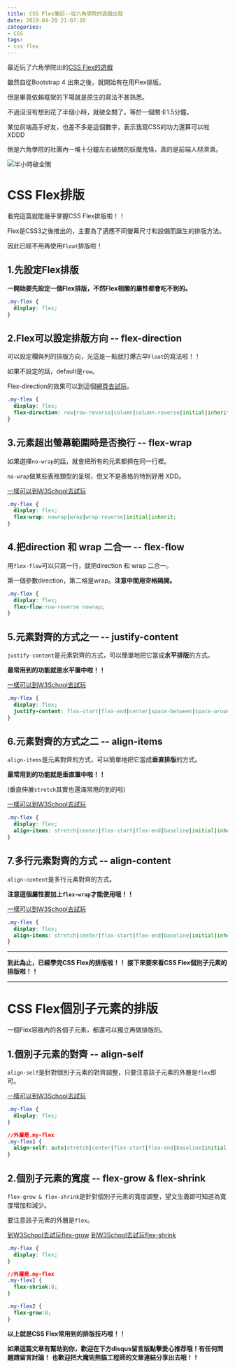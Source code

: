 ```yaml
---
title: CSS Flex筆記--從六角學院的遊戲出發
date: 2019-04-20 21:07:10
categories:
- CSS
tags:
- css flex
---
```


最近玩了六角學院出的[CSS Flex的遊戲](https://hexschool.tw/flexGame)

雖然自從Bootstrap 4 出來之後，就開始有在用Flex排版。

但是畢竟依賴框架的下場就是原生的寫法不甚熟悉。

<!-- more -->

不過沒沒有想到花了半個小時，就破全關了。等於一個關卡1.5分鐘。

某位前端高手好友，也差不多是這個數字，表示我寫CSS的功力還算可以啦 XDDD

倒是六角學院的社團內一堆十分鐘左右破關的妖魔鬼怪，真的是前端人材濟濟。

![半小時破全關](https://s3-ap-northeast-1.amazonaws.com/magic-panda-engineer/blog-img/20190420-css-flex.png)


# CSS Flex排版

看完這篇就能幾乎掌握CSS Flex排版啦！！

Flex是CSS3之後推出的，主要為了適應不同螢幕尺寸和設備而誕生的排版方法。

因此已經不用再使用`Float`排版啦！

## 1.先設定Flex排版

**一開始要先設定一個Flex排版，不然Flex相關的屬性都會吃不到的。**

```css
.my-flex {
  display: flex;
}
```


## 2.Flex可以設定排版方向 -- flex-direction

可以設定欄與列的排版方向，光這是一點就打爆古早`Float`的寫法啦！！

如果不設定的話，default是`row`。

Flex-direction的效果可以到這個[網頁去試玩](https://www.w3schools.com/cssref/playit.asp?filename=playcss_flex-direction)。

```css
.my-flex {
  display: flex;
  flex-direction: row|row-reverse|column|column-reverse|initial|inherit;
}
```

## 3.元素超出螢幕範圍時是否換行 -- flex-wrap

如果選擇`no-wrap`的話，就會把所有的元素都擠在同一行裡。

`no-wrap`做某些表格類型的呈現，但又不是表格的特別好用 XDD。

[一樣可以到W3School去試玩](https://www.w3schools.com/cssref/playit.asp?filename=playcss_flex-wrap)

```css
.my-flex {
  display: flex;
  flex-wrap: nowrap|wrap|wrap-reverse|initial|inherit;
}
```


## 4.把direction 和 wrap 二合一 -- flex-flow

用`flex-flow`可以只寫一行，就把direction 和 wrap 二合一。

第一個參數direction，第二格是wrap。**注意中間用空格隔開。**

```css
.my-flex {
  display: flex;
  flex-flow:row-reverse nowrap;
}
```

## 5.元素對齊的方式之一 -- justify-content

`justify-content`是元素對齊的方式，可以簡單地把它當成**水平排版**的方式。

**最常用到的功能就是水平置中啦！！**

[一樣可以到W3School去試玩](https://www.w3schools.com/cssref/playit.asp?filename=playcss_justify-content)

```css
.my-flex {
  display: flex;
  justify-content: flex-start|flex-end|center|space-between|space-around|initial|inherit;
}
```

## 6.元素對齊的方式之二 -- align-items

`align-items`是元素對齊的方式，可以簡單地把它當成**垂直排版**的方式。

**最常用到的功能就是垂直置中啦！！**

(垂直伸展`stretch`其實也還滿常用的到的啦)

[一樣可以到W3School去試玩](https://www.w3schools.com/cssref/playit.asp?filename=playcss_align-items)

```css
.my-flex {
  display: flex;
  align-items: stretch|center|flex-start|flex-end|baseline|initial|inherit;
}
```

## 7.多行元素對齊的方式 -- align-content

`align-content`是多行元素對齊的方式。

**注意這個屬性要加上`flex-wrap`才能使用哦！！**

[一樣可以到W3School去試玩](https://www.w3schools.com/cssref/playit.asp?filename=playcss_align-content)

```css
.my-flex {
  display: flex;
  align-items: stretch|center|flex-start|flex-end|baseline|initial|inherit;
}
```

---
**到此為止，已經學完CSS Flex的排版啦！！**
**接下來要來看CSS Flex個別子元素的排版啦！！**

---

# CSS Flex個別子元素的排版

一個Flex容器內的各個子元素，都還可以獨立再做排版的。

## 1.個別子元素的對齊 -- align-self

`align-self`是針對個別子元素的對齊調整，只要注意該子元素的外層是`flex`即可。

[一樣可以到W3School去試玩](https://www.w3schools.com/cssref/playit.asp?filename=playcss_align-self)

```css
.my-flex {
  display: flex;
}

//外層是.my-flex
.my-flex1 { 
  align-self: auto|stretch|center|flex-start|flex-end|baseline|initial|inherit;
}
```


## 2.個別子元素的寬度 -- flex-grow & flex-shrink

`flex-grow & flex-shrink`是針對個別子元素的寬度調整，望文生義即可知道為寬度增加和減少。

要注意該子元素的外層是`flex`。

[到W3School去試玩flex-grow](https://www.w3schools.com/cssref/playit.asp?filename=playcss_flex-grow)
[到W3School去試玩flex-shrink](https://www.w3schools.com/cssref/playit.asp?filename=playcss_flex-shrink)

```css
.my-flex {
  display: flex;
}

//外層是.my-flex
.my-flex1 { 
  flex-shrink:8;
}

.my-flex2 {
  flex-grow:8;
}
```


**以上就是CSS Flex常用到的排版技巧啦！！**


**如果這篇文章有幫助到你，歡迎在下方disqus留言版點擊愛心推荐哦！有任何問題請留言討論！**
**也歡迎把大魔術熊貓工程師的文章連結分享出去哦！！**